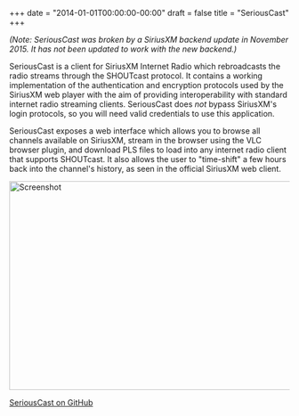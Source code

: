 +++
date = "2014-01-01T00:00:00-00:00"
draft = false
title = "SeriousCast"
+++

_(Note: SeriousCast was broken by a SiriusXM backend update in November 2015. It has not been
updated to work with the new backend.)_

SeriousCast is a client for SiriusXM Internet Radio which
rebroadcasts the radio streams through the SHOUTcast protocol. It contains
a working implementation of the authentication and encryption protocols
used by the SiriusXM web player with the aim of providing interoperability
with standard internet radio streaming clients. SeriousCast does <em>not</em>
bypass SiriusXM's login protocols, so you will need valid credentials to use
this application.

SeriousCast exposes a web interface which allows you to browse all channels
available on SiriusXM, stream in the browser using the VLC browser plugin,
and download PLS files to load into any internet radio client that supports
SHOUTcast. It also allows the user to "time-shift" a few hours back into
the channel's history, as seen in the official SiriusXM web client.

<aside>
    <img src="/images/seriouscast.png" alt="Screenshot" width="529" height="375" />
</aside>

[SeriousCast on GitHub](https://github.com/schlarpc/SeriousCast)
